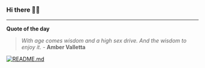 ### Hi there 👋🏻


---

**Quote of the day**

> *With age comes wisdom and a high sex drive. And the wisdom to enjoy it.* - **Amber Valletta** 

[![README.md](https://github.com/marcolovazzano/marcolovazzano/actions/workflows/readme.yml/badge.svg?branch=main)](https://github.com/marcolovazzano/marcolovazzano/actions/workflows/readme.yml)
